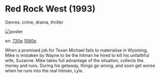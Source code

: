 # Red Rock West (1993)

Genres: crime, drama, thriller

![poster](http://image.tmdb.org/t/p/w500/d1TwyCjnJMKIgMw0CgH2nQsKZAN.jpg)

en:
  [720p](magnet:?xt=urn:btih:73FC456D5854180861F117DC7707ED43899345EE&tr=udp://glotorrents.pw:6969/announce&tr=udp://tracker.opentrackr.org:1337/announce&tr=udp://torrent.gresille.org:80/announce&tr=udp://tracker.openbittorrent.com:80&tr=udp://tracker.coppersurfer.tk:6969&tr=udp://tracker.leechers-paradise.org:6969&tr=udp://p4p.arenabg.ch:1337&tr=udp://tracker.internetwarriors.net:1337)
  [1080p](magnet:?xt=urn:btih:6D4361821BB1A35345AD2A9B3BC20F65B2DCB2FB&tr=udp://glotorrents.pw:6969/announce&tr=udp://tracker.opentrackr.org:1337/announce&tr=udp://torrent.gresille.org:80/announce&tr=udp://tracker.openbittorrent.com:80&tr=udp://tracker.coppersurfer.tk:6969&tr=udp://tracker.leechers-paradise.org:6969&tr=udp://p4p.arenabg.ch:1337&tr=udp://tracker.internetwarriors.net:1337)
  


When a promised job for Texan Michael fails to materialise in Wyoming, Mike is mistaken by Wayne to be the hitman he hired to kill his unfaithful wife, Suzanne. Mike takes full advantage of the situation, collects the money and runs. During his getaway, things go wrong, and soon get worse when he runs into the real hitman, Lyle.